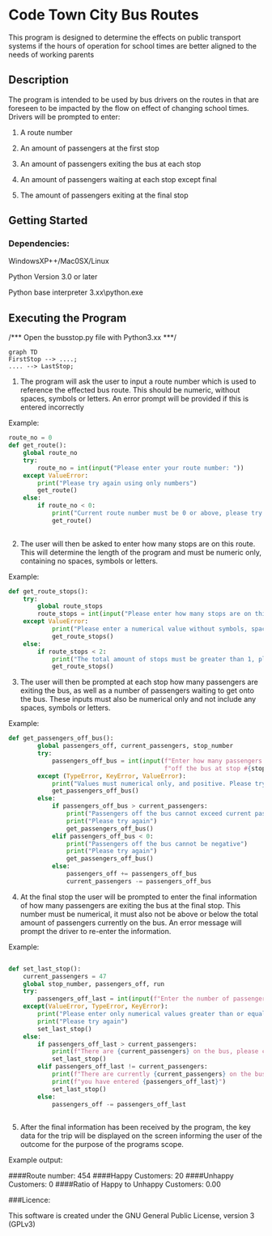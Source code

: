 # Code Town City Bus Routes
[//]: <> (General outline of program scope)
This program is designed to determine the effects
on public transport systems if the hours of operation for school
times are better aligned to the needs of working parents

## Description
[//]: <> (Detailed description on the operation of the program)
The program is intended to be used by bus drivers on the
routes in that are foreseen to be impacted by the flow on effect
of changing school times. 
Drivers will be prompted to enter:

1) A route number

2) An amount of passengers at the first stop

3) An amount of passengers exiting the bus at each stop

4) An amount of passengers waiting at each stop except final

5) The amount of passengers exiting at the final stop


## Getting Started

### Dependencies:
[//]: <> (Set out basic platform and Python dependencies)
WindowsXP++/Mac0SX/Linux

Python Version 3.0 or later

Python base interpreter 3.xx\python.exe

## Executing the Program
[//]: <> (Detailed description on how the program is to be used
with minor visual explanations)
/*** Open the busstop.py file with Python3.xx ***/

```mermaid
graph TD
FirstStop --> ....;
.... --> LastStop;
```

1) The program will ask the user to input a route number which is
   used to reference the effected bus route. This should be numeric,
   without spaces, symbols or letters. An error prompt will be provided
   if this is entered incorrectly

Example:
```python
route_no = 0
def get_route():
    global route_no
    try:
        route_no = int(input("Please enter your route number: "))
    except ValueError:
        print("Please try again using only numbers")
        get_route()
    else:
        if route_no < 0:
            print("Current route number must be 0 or above, please try again")
            get_route()
            
```
2) The user will then be asked to enter how many stops are on this route.
   This will determine the length of the program and must be numeric only,
   containing no spaces, symbols or letters.

Example: 
```python
def get_route_stops(): 
    try:
        global route_stops
        route_stops = int(input("Please enter how many stops are on this route: "))
    except ValueError:
            print("Please enter a numerical value without symbols, spaces or letters")
            get_route_stops()
    else:
        if route_stops < 2:
            print("The total amount of stops must be greater than 1, please try again")
            get_route_stops()
```
3) The user will then be prompted at each stop how many passengers are 
   exiting the bus, as well as a number of passengers waiting to get onto 
   the bus. These inputs must also be numerical only and not include
   any spaces, symbols or letters.

Example:
```python
def get_passengers_off_bus():
        global passengers_off, current_passengers, stop_number
        try:
            passengers_off_bus = int(input(f"Enter how many passengers got "
                                           f"off the bus at stop #{stop_number}: "))
        except (TypeError, KeyError, ValueError):
            print("Values must numerical only, and positive. Please try again")
            get_passengers_off_bus()
        else:
            if passengers_off_bus > current_passengers:
                print("Passengers off the bus cannot exceed current passengers")
                print("Please try again")
                get_passengers_off_bus()
            elif passengers_off_bus < 0:
                print("Passengers off the bus cannot be negative")
                print("Please try again")
                get_passengers_off_bus()
            else:
                passengers_off += passengers_off_bus
                current_passengers -= passengers_off_bus
```
4) At the final stop the user will be prompted to enter the final information
   of how many passengers are exiting the bus at the final stop. This number
   must be numerical, it must also not be above or below the total amount of
   passengers currently on the bus. An error message will prompt the driver
   to re-enter the information.

Example:
```python

def set_last_stop():
    current_passengers = 47
    global stop_number, passengers_off, run
    try:
        passengers_off_last = int(input(f"Enter the number of passengers off the bus at the final stop: "))
    except(ValueError, TypeError, KeyError):
        print("Please enter only numerical values greater than or equal to 0")
        print("Please try again")
        set_last_stop()
    else:
        if passengers_off_last > current_passengers:
            print(f"There are {current_passengers} on the bus, please check your entry")
            set_last_stop()
        elif passengers_off_last != current_passengers:
            print(f"There are currently {current_passengers} on the bus, ", end='')
            print(f"you have entered {passengers_off_last}")                
            set_last_stop()
        else:
            passengers_off -= passengers_off_last
            
```


5) After the final information has been received by the program, the key data
   for the trip will be displayed on the screen informing the user of the
   outcome for the purpose of the programs scope.

Example output:

####Route number: 454
####Happy Customers: 20
####Unhappy Customers: 0
####Ratio of Happy to Unhappy Customers: 0.00

[//]: <> (Add Licensing)
###Licence:

This software is created under the GNU General Public License, version 3 (GPLv3)


